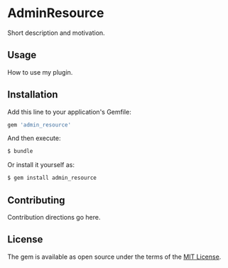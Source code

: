 # AdminResource
Short description and motivation.

## Usage
How to use my plugin.

## Installation
Add this line to your application's Gemfile:

```ruby
gem 'admin_resource'
```

And then execute:
```bash
$ bundle
```

Or install it yourself as:
```bash
$ gem install admin_resource
```

## Contributing
Contribution directions go here.

## License
The gem is available as open source under the terms of the [MIT License](http://opensource.org/licenses/MIT).
